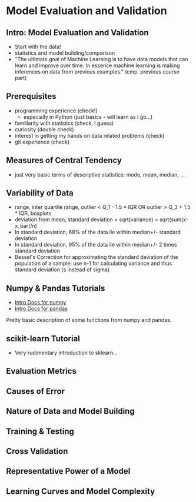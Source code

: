 # Model Evaluation and Validation

## Intro: Model Evaluation and Validation
* Start with the data!
* statistics and model building/comparison
* "The ultimate goal of Machine Learning is to have data models that can learn and improve over time. In essence machine learning is making inferences on data from previous examples." (cmp. previous course part)

## Prerequisites
* programming experience (check!)
  * especially in Python (just basics - will learn as I go...)
* familiarity with statistics (check, I guess)
* curiosity (double check)
* interest in getting my hands on data related problems (check)
* git experience (check)

## Measures of Central Tendency
* just very basic terms of descriptive statistics: mode, mean, median, ...

## Variability of Data
* range, inter quartile range, outlier < Q_1 - 1.5 * IQR OR outlier > Q_3 + 1.5 * IQR, boxplots
* deviation from mean, standard deviation = sqrt(variance) = sqrt(sum(x-x_bar)/n)
* In standard deviation, 68% of the data lie within median+/- standard deviation
* In standard deviation, 95% of the data lie within median+/- 2 times standard deviation
* Bessel's Correction for approximating the standard deviation of the population of a sample: use n-1 for calculating variance and thus standard deviation (s instead of sigma)

## Numpy & Pandas Tutorials
* [Intro Docs for numpy](https://docs.scipy.org/doc/numpy-dev/user/quickstart.html)
* [Intro Docs for pandas](http://pandas.pydata.org/pandas-docs/version/0.17.0/)

Pretty basic description of some functions from numpy and pandas.

## scikit-learn Tutorial
* Very rudimentary introduction to sklearn...

## Evaluation Metrics

## Causes of Error

## Nature of Data and Model Building

## Training & Testing

## Cross Validation

## Representative Power of a Model

## Learning Curves and Model Complexity
